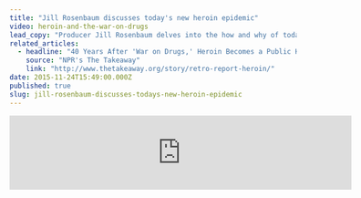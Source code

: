 ```yaml
---
title: "Jill Rosenbaum discusses today's new heroin epidemic"
video: heroin-and-the-war-on-drugs
lead_copy: "Producer Jill Rosenbaum delves into the how and why of today's new heroin epidemic with NPR's The Takeaway."
related_articles:
  - headline: "40 Years After 'War on Drugs,' Heroin Becomes a Public Health Crisis"
    source: "NPR's The Takeaway"
    link: "http://www.thetakeaway.org/story/retro-report-heroin/"
date: 2015-11-24T15:49:00.000Z
published: true
slug: jill-rosenbaum-discusses-todays-new-heroin-epidemic
---
```

<iframe width="600" height="130" frameborder="0" scrolling="no" src="https://www.wnyc.org/widgets/ondemand_player/takeaway/#file=%2Faudio%2Fxspf%2F552673%2F"></iframe>

